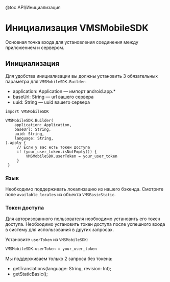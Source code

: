 @toc API/Инициализация

# Инициализация VMSMobileSDK #

Основная точка входа для установления соединения между приложением и сервером.


## Инициализация

Для удобства инициализации вы должны установить 3 обязательных параметра для `VMSMobileSDK.Builder`:

- application: Application — импорт android.app.*
- baseUrl: String — url вашего сервера
- uuid: String — uuid вашего сервера

```
import VMSMobileSDK

VMSMobileSDK.Builder(
    application: Application,
    baseUrl: String,
    uuid: String,
    language: String,
).apply {
     // Если у вас есть токен доступа
     if (your_user_token.isNotEmpty()) {
         VMSMobileSDK.userToken = your_user_token
     }
 }
```


### Язык

Необходимо поддерживать локализацию из нашего бэкенда. Смотрите поле `available_locales` из объекта `VMSBasicStatic`.


### Токен доступа

Для авторизованного пользователя необходимо установить его токен доступа. Необходимо установить токен доступа после успешного входа в систему для использования в других запросах.

Установите `userToken` из `VMSMobileSDK`:

```kotlin
VMSMobileSDK.userToken = your_user_token
```

Мы поддерживаем только 2 запроса без токена:

- getTranslations(language: String, revision: Int);
- getStaticBasic();